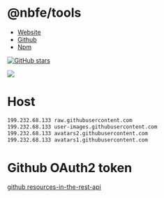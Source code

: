 # @nbfe/tools

- [Website](https://shuoshubao.github.io/tools)
- [Github](https://github.com/shuoshubao/nbfe/tree/master/packages/tools)
- [Npm](https://www.npmjs.com/package/@nbfe/tools)

[![GitHub stars](https://img.shields.io/github/stars/shuoshubao/nbfe.svg?style=social&label=Star&maxAge=2592000)](https://github.com/shuoshubao/nbfe/tree/master/packages/tools)

![](https://nodei.co/npm/@nbfe/tools.png)

# Host

```sh
199.232.68.133 raw.githubusercontent.com
199.232.68.133 user-images.githubusercontent.com
199.232.68.133 avatars2.githubusercontent.com
199.232.68.133 avatars1.githubusercontent.com
```

# Github OAuth2 token

[github resources-in-the-rest-api](https://docs.github.com/en/rest/overview/resources-in-the-rest-api)

